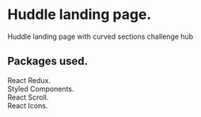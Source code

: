 # Huddle landing page.

Huddle landing page with curved sections challenge hub

## Packages used.

React Redux.<br>
Styled Components.<br>
React Scroll.<br>
React Icons.<br>
